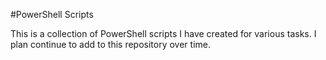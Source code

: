 #PowerShell Scripts

This is a collection of PowerShell scripts I have created for various tasks. I plan continue to add to this repository over time.